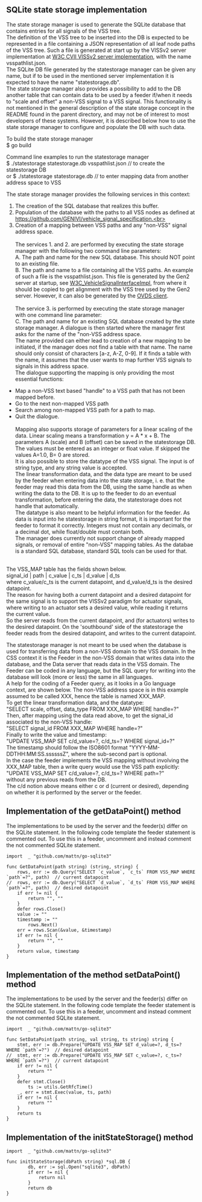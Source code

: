 ## SQLite state storage implementation

The state storage manager is used to generate the SQLite database that contains entries for all signals of the VSS tree.<br>
The definition of the VSS tree to be inserted into the DB is expected to be represented in a file containing a JSON representation of all leaf node paths of the VSS tree. 
Such a file is generated at start up by the VISSv2 server implementation at 
<a href="https://github.com/w3c/automotive-viss2">W3C CVII VISSv2 server implementation</a>, with the name vsspathlist.json.<br>
The SQLite DB file generated by the statestorage manager can be given any name, but if to be used in the mentioned server implementation it is expected to have the name "statestorage.db".<br>
The state storage manager also provides a possibility to add to the DB another table that can contain data to be used by a feeder if/when it needs to "scale and offset" a non-VSS signal to a VSS signal. This functionality is not mentioned in the general description of the state storage concept in the README found in the parent directory, and may not be of interest to most developers of these systems. However, it is described below how to use the state storage manager to configure and populate the DB with such data.<br>

To build the state storage manager<br>
$ go build<br>

Command line examples to run the statestorage manager<br>
$ ./statestorage statestorage.db vsspathlist.json  // to create the statestorage DB<br>
or
$ ./statestorage statestorage.db  // to enter mapping data from another address space to VSS<br>

The state storage manager provides the following services in this context:<br>
1. The creation of the SQL database that realizes this buffer.<br>
2. Population of the database with the paths to all VSS nodes as defined at https://github.com/GENIVI/vehicle_signal_specification.<br>
3. Creation of a mapping between VSS paths and any "non-VSS" signal address space.<br><br>
The services 1. and 2. are performed by executing the state storage manager with the following two command line parameters:<br>
A. The path and name for the new SQL database. This should NOT point to an existing file.<br>
B. The path and name to a file containing all the VSS paths. An example of such a file is the vsspathlist.json. 
This file is generated by the Gen2 server at startup, see <a href="https://github.com/MEAE-GOT/W3C_VehicleSignalInterfaceImpl">W3C_VehicleSignalInterfaceImpl</a>, 
from where it should be copied to get alignment with the VSS tree used by the Gen2 server.
However, it can also be generated by the <a href="https://github.com/GENIVI/ccs-w3c-client/tree/master/ovds/client)">OVDS client</a>.<br><br>
The service 3. is performed by executing the state storage manager with one command line parameter:<br>
C. The path and name for an existing SQL database created by the state storage manager.
A dialogue is then started where the manager first asks for the name of the "non-VSS address space.<br>
The name provided can either lead to creation of a new mapping to be initiated, if the manager does not find a table with that name. 
The name should only consist of characters [a-z, A-Z, 0-9].
If it finds a table with the name, it assumes that the user wants to map further VSS signals to signals in this address space.<br>
The dialogue supporting the mapping is only providing the most essential functions:<br>
- Map a non-VSS text based "handle" to a VSS path that has not been mapped before.<br>
- Go to the next non-mapped VSS path<br>
- Search among non-mapped VSS path for a path to map.<br>
- Quit the dialogue.<br><br>
Mapping also supports storage of parameters for a linear scaling of the data. Linear scaling means a transformation y = A * x + B. 
The parameters A (scale) and B (offset) can be saved in the statestorage DB. The values must be entered as an integer or float value. If skipped the values A=1.0, B= 0 are stored.<br>
It is also possible to store the datatype of the VSS signal. The input is of string type, and any string value is accepted.<br>
The linear transformation data, and the data type are meant to be used by the feeder when entering data into the state storage, i. e. that the feeder may read this data from the DB, using the same handle as when writing the data to the DB. It is up to the feeder to do an eventual transformation, before entering the data, the statestorage does not handle that automatically.<br>
The datatype is also meant to be helpful information for the feeder. As data is input into he statestorage in string format, it is important for the feeder to format it correctly. Integers must not contain any decimals, or a decimal dot, while float/double must contain both.<br>
The manager does currently not support change of already mapped signals, or removal of entire "non-VSS" mapping tables. 
As the databae is a standard SQL database, standard SQL tools can be used for that.<br><br>

The VSS_MAP table has the fields shown below.<br>
signal_id | path | c_value | c_ts | d_value | d_ts<br>
where c_value/c_ts is the current datapoint, and d_value/d_ts is the desired datapoint.<br>
The reason for having both a current datapoint and a desired datapoint for the same signal is to support the VISSv2 paradigm for actuator signals, 
where writing to an actuator sets a desired value, while reading it returns the current value.<br>
So the server reads from the current datapoint, 
and (for actuators) writes to the desired datapoint. On the 'southbound' side of the statestorage the feeder reads from the desired datapoint, and writes to the current datapoint.<br>

The statestorage manager is not meant to be used when the database is used for transferring data from a non-VSS domain to the VSS domain. 
In the CSS context it is the Feeder in the non-VSS domain that writes data into the database, and the Data server that reads data in the VSS domain. 
The Feeder can be coded in any language, but the SQL query for writing into the database will look (more or less) the same in all languages.<br>
A help for the coding of a Feeder query, as it looks in a Go language context, are shown below. 
The non-VSS address space is in this example assumed to be called XXX, hence the table is named XXX_MAP.<br>
To get the linear transformation data, and the datatype:<br>
"SELECT scale, offset, data_type FROM XXX_MAP WHERE handle=?"<br>
Then, after mapping using the data read above, to get the signal_id associated to the non-VSS handle:<br>
"SELECT signal_id FROM XXX_MAP WHERE handle=?"<br>
Finally to write the value and timestamp:<br>
"UPDATE VSS_MAP SET c/d_value=?, c/d_ts=? WHERE signal_id=?"<br>
The timestamp should follow the ISO8601 format "YYYY-MM-DDTHH:MM:SS.ssssssZ", where the sub-second part is optional.<br>
In the case the feeder implements the VSS mapping without involving the XXX_MAP table, then a write query would use the VSS path explicitly:<br>
"UPDATE VSS_MAP SET c/d_value=?, c/d_ts=? WHERE path=?"<br>
without any previous reads from the DB.<br>
The c/d notion above means either c or d (current or desired), depending on whether it is performed by the server or the feeder. 

## Implementation of the getDataPoint() method
The implementations to be used by the server and the feeder(s) differ on the SQLite statement. In the following code template the feeder statement is commented out. 
To use this in a feeder, uncomment and instead comment the not commented SQLite statement.<br>
```
import  _ "github.com/mattn/go-sqlite3"

func GetDataPoint(path string) (string, string) {
	rows, err := db.Query("SELECT `c_value`, `c_ts` FROM VSS_MAP WHERE `path`=?", path)  // current datapoint
//	rows, err := db.Query("SELECT `d_value`, `d_ts` FROM VSS_MAP WHERE `path`=?", path)  // desired datapoint
	if err != nil {
		return "", ""
	}
	defer rows.Close()
	value := ""
	timestamp := ""
		rows.Next()
	err = rows.Scan(&value, &timestamp)
	if err != nil {
		return "", ""
	}
	return value, timestamp
}
```

## Implementation of the method setDataPoint() method
The implementations to be used by the server and the feeder(s) differ on the SQLite statement. In the following code template the feeder statement is commented out. 
To use this in a feeder, uncomment and instead comment the not commented SQLite statement.<br>
```
import  _ "github.com/mattn/go-sqlite3"

func SetDataPoint(path string, val string, ts string) string {
	stmt, err := db.Prepare("UPDATE VSS_MAP SET d_value=?, d_ts=? WHERE `path`=?")  // desired datapoint
//	stmt, err := db.Prepare("UPDATE VSS_MAP SET c_value=?, c_ts=? WHERE `path`=?")  // current datapoint
	if err != nil {
		return ""
	}
	defer stmt.Close()
		ts := utils.GetRfcTime()
	_, err = stmt.Exec(value, ts, path)
	if err != nil {
		return ""
	}
	return ts
}
```

## Implementation of the initStateStorage() method

```
import  _ "github.com/mattn/go-sqlite3"

func initStateStorage(dbPath string) *sql.DB {
		db, err := sql.Open("sqlite3", dbPath)
		if err != nil {
			return nil
		}
		return db
}
```

